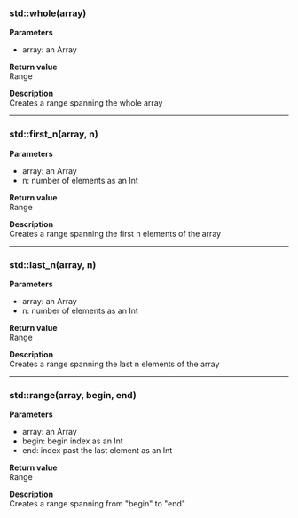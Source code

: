 ### std::whole(array)
**Parameters**  
* array: an Array

**Return value**  
Range

**Description**  
Creates a range spanning the whole array  

---

### std::first_n(array, n)
**Parameters**  
* array: an Array
* n: number of elements as an Int

**Return value**  
Range

**Description**  
Creates a range spanning the first n elements of the array  

---

### std::last_n(array, n)
**Parameters**  
* array: an Array
* n: number of elements as an Int

**Return value**  
Range

**Description**  
Creates a range spanning the last n elements of the array  

---

### std::range(array, begin, end)
**Parameters**  
* array: an Array
* begin: begin index as an Int
* end: index past the last element as an Int

**Return value**  
Range

**Description**  
Creates a range spanning from "begin" to "end"  